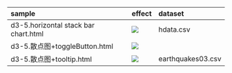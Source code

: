 |sample | effect|dataset|
| :------------- | :------------- |:------------- |
|d3-5.horizontal stack bar chart.html|![](https://i.imgur.com/G2BqPkh.png) |hdata.csv|
|d3-5.散点图+toggleButton.html|![](https://i.imgur.com/4nD8Mad.png)||
|d3-5.散点图+tooltip.html|![](https://i.imgur.com/v7Z2gYz.png)|earthquakes03.csv|
